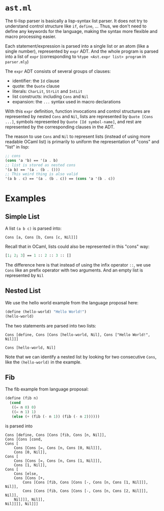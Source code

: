 # `ast.ml`

The ti-lisp parser is basically a lisp-syntax list parser. It does not
try to understand control structure like `if`, `define`, ... Thus, we
don't need to define any keywords for the language, making the syntax
more flexible and macro processing easier.

Each statement/expression is parsed into a single list or an atom
(like a single number), represented by `expr` ADT. And the whole
program is parsed into a list of `expr` (corresponding to `%type
<Ast.expr list> program` in `parser.mly`)

The `expr` ADT consists of several groups of clauses:

- identifier: the `Id` clause
- quote: the `Quote` clause
- literals: `CharLit`, `StrLit` and `IntLit`
- list constructs: including `Cons` and `Nil`
- expansion: the `...` syntax used in macro declarations

With this `expr` definition, function invocations and control
structures are represented by nested `Cons` and `Nil`, lists are
represented by `Quote [Cons ...]`, symbols represented by `Quote [Id
symbol-name]`, and rest are represented by the corresponding clauses
in the ADT.

The reason to use `Cons` and `Nil` to represent lists (instead of
using more readable OCaml list) is primarily to uniform the
representation of "cons" and "list" in lisp:

```scheme
;; cons
(cons 'a 'b) == '(a . b) 
;; list is stored as nested cons
'(a b) == '(a . (b . ()))
;; This weird thing is also valid
'(a b . c) == '(a . (b . c)) == (cons 'a '(b . c))
```

# Examples

## Simple List

A list `(a b c)` is parsed into:

```
Cons [a, Cons [b, Cons [c, Nil]]]
```

Recall that in OCaml, lists could also be represented in this "cons"
way:

```ocaml
[1; 2; 3] == 1 :: 2 :: 3 :: []
```

The difference here is that instead of using the infix operator `::`,
we use `Cons` like an prefix operator with two arguments. And an empty
list is represented by `Nil`

## Nested List

We use the hello world example from the language proposal here:

```scheme
(define (hello-world) "Hello World!")
(hello-world) 
```

The two statements are parsed into two lists:

```
Cons [define, Cons [Cons [hello-world, Nil], Cons ["Hello World!", Nil]]]

Cons [hello-world, Nil]
```

Note that we can identify a nested list by looking for two consecutive
`Cons`, like the `(hello-world)` in the example.

## Fib

The fib example from language proposal:

```scheme
(define (fib n)
  (cond
   ((= n 0) 0)
   ((= n 1) 1)
   (else (+ (fib (- n 1)) (fib (- n 2))))))
```

is parsed into

```
Cons [define, Cons [Cons [fib, Cons [n, Nil]],
Cons [Cons [cond,
Cons [
    Cons [Cons [=, Cons [n, Cons [0, Nil]]],
    Cons [0, Nil]],
Cons [
    Cons [Cons [=, Cons [n, Cons [1, Nil]]],
    Cons [1, Nil]],
Cons [
    Cons [else,
    Cons [Cons [+,
        Cons [Cons [fib, Cons [Cons [-, Cons [n, Cons [1, Nil]]], Nil]],
        Cons [Cons [fib, Cons [Cons [-, Cons [n, Cons [2, Nil]]], Nil]],
    Nil]]], Nil]],
Nil]]]], Nil]]] 
```
